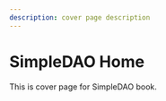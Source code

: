```yaml
---
description: cover page description
---
```


# SimpleDAO Home

This is cover page for SimpleDAO book.
